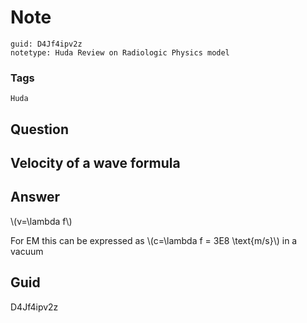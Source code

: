 # Note
```
guid: D4Jf4ipv2z
notetype: Huda Review on Radiologic Physics model
```

### Tags
```
Huda
```

## Question
<h2>Velocity of a wave formula</h2>

## Answer
<section>
<p>\(v=\lambda f\)</p>
<p>For EM this can be expressed as \(c=\lambda f = 3E8 \text{m/s}\) in a vacuum</p>

</section>

## Guid
D4Jf4ipv2z
